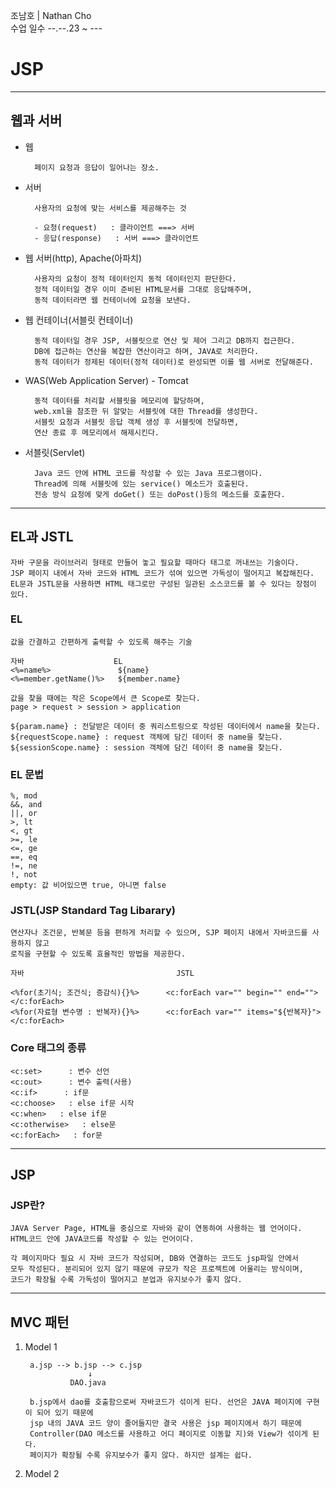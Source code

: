 조남호 | Nathan Cho<br>
수업 일수 --.--.23 ~ ---

# JSP
***
## 웹과 서버
- 웹

        페이지 요청과 응답이 일어나는 장소.
- 서버

        사용자의 요청에 맞는 서비스를 제공해주는 것

        - 요청(request)   : 클라이언트 ===> 서버
        - 응답(response)   : 서버 ===> 클라이언트
- 웹 서버(http), Apache(아파치)

        사용자의 요청이 정적 데이터인지 동적 데이터인지 판단한다.
        정적 데이터일 경우 이미 준비된 HTML문서를 그대로 응답해주며,
        동적 데이터라면 웹 컨테이너에 요청을 보낸다.
- 웹 컨테이너(서블릿 컨테이너)

        동적 데이터일 경우 JSP, 서블릿으로 연산 및 제어 그리고 DB까지 접근한다.
        DB에 접근하는 연산을 복잡한 연산이라고 하며, JAVA로 처리한다.
        동적 데이터가 정제된 데이터(정적 데이터)로 완성되면 이를 웹 서버로 전달해준다.
- WAS(Web Application Server) - Tomcat

        동적 데이터를 처리할 서블릿을 메모리에 할당하며, 
        web.xml을 참조한 뒤 알맞는 서블릿에 대한 Thread를 생성한다.
        서블릿 요청과 서블릿 응답 객체 생성 후 서블릿에 전달하면, 
        연산 종료 후 메모리에서 해제시킨다.
- 서블릿(Servlet)

        Java 코드 안에 HTML 코드를 작성할 수 있는 Java 프로그램이다.
        Thread에 의해 서블릿에 있는 service() 메소드가 호출된다.
        전송 방식 요청에 맞게 doGet() 또는 doPost()등의 메소드를 호출한다.

***
## EL과 JSTL
    자바 구문을 라이브러리 형태로 만들어 놓고 필요할 때마다 태그로 꺼내쓰는 기술이다.
    JSP 페이지 내에서 자바 코드와 HTML 코드가 섞여 있으면 가독성이 떨어지고 복잡해진다.
    EL문과 JSTL문을 사용하면 HTML 태그로만 구성된 일관된 소스코드를 볼 수 있다는 장점이 있다.
    
### EL
    값을 간결하고 간편하게 출력할 수 있도록 해주는 기술
    
    자바                    EL
    <%=name%>               ${name}
    <%=member.getName()%>   ${member.name}
    
    값을 찾을 때에는 작은 Scope에서 큰 Scope로 찾는다.
    page > request > session > application
    
    ${param.name} : 전달받은 데이터 중 쿼리스트링으로 작성된 데이터에서 name을 찾는다.
    ${requestScope.name} : request 객체에 담긴 데이터 중 name을 찾는다.
    ${sessionScope.name} : session 객체에 담긴 데이터 중 name을 찾는다.

### EL 문법
    %, mod
    &&, and
    ||, or
    >, lt
    <, gt
    >=, le
    <=, ge
    ==, eq
    !=, ne
    !, not
    empty: 값 비어있으면 true, 아니면 false

### JSTL(JSP Standard Tag Libarary)
    연산자나 조건문, 반복문 등을 편하게 처리할 수 있으며, SJP 페이지 내에서 자바코드를 사용하지 않고
    로직을 구현할 수 있도록 효율적인 방법을 제공한다.
    
    자바                                  JSTL
     
    <%for(초기식; 조건식; 증감식){}%>      <c:forEach var="" begin="" end=""></c:forEach>
    <%for(자료형 변수명 : 반복자){}%>      <c:forEach var="" items="${반복자}"></c:forEach>

### Core 태그의 종류
    <c:set>      : 변수 선언
    <c:out>      : 변수 출력(사용)
    <c:if>      : if문
    <c:choose>   : else if문 시작
    <c:when>   : else if문
    <c:otherwise>   : else문
    <c:forEach>   : for문

***
## JSP
### JSP란?
    JAVA Server Page, HTML을 중심으로 자바와 같이 연동하여 사용하는 웹 언어이다.
    HTML코드 안에 JAVA코드를 작성할 수 있는 언어이다.

    각 페이지마다 필요 시 자바 코드가 작성되며, DB와 연결하는 코드도 jsp파일 안에서
    모두 작성된다. 분리되어 있지 않기 때문에 규모가 작은 프로젝트에 어울리는 방식이며,
    코드가 확장될 수록 가독성이 떨어지고 분업과 유지보수가 좋지 않다.

***
## MVC 패턴
1. Model 1

        a.jsp --> b.jsp --> c.jsp
                     ↓
                 DAO.java

        b.jsp에서 dao를 호출함으로써 자바코드가 섞이게 된다. 선언은 JAVA 페이지에 구현이 되어 있기 때문에
        jsp 내의 JAVA 코드 양이 줄어들지만 결국 사용은 jsp 페이지에서 하기 때문에
        Controller(DAO 메소드를 사용하고 어디 페이지로 이동할 지)와 View가 섞이게 된다.
        페이지가 확장될 수록 유지보수가 좋지 않다. 하지만 설계는 쉽다.
2. Model 2
